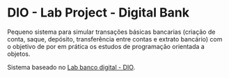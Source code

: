 # DIO - Lab Project - Digital Bank

Pequeno sistema para simular transações básicas bancarias (criação de conta, saque, depósito, transferência entre contas e extrato bancário) 
com o objetivo de por em prática os estudos de programação orientada a objetos.

Sistema baseado no [Lab banco digital - DIO](https://github.com/falvojr/lab-banco-digital-oo).
